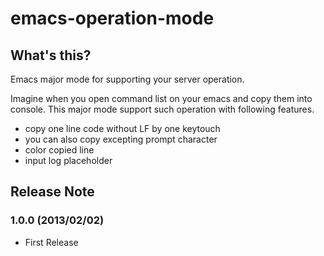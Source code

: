 emacs-operation-mode
========================================


What's this?
----------------------------------------

Emacs major mode for supporting your server operation.

Imagine when you open command list on your emacs and copy them into console.
This major mode support such operation with following features.

- copy one line code without LF by one keytouch
- you can also copy excepting prompt character
- color copied line
- input log placeholder


Release Note
----------------------------------------

### 1.0.0 (2013/02/02)

- First Release
